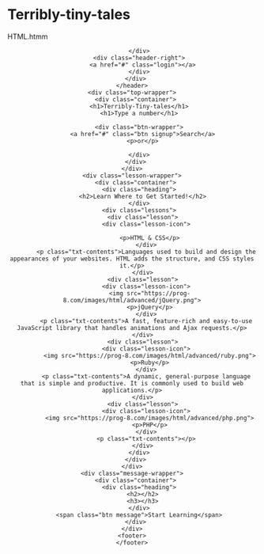 # Terribly-tiny-tales

HTML.htmm

<!DOCTYPE html>
<html>
  <head>
    <meta charset="utf-8">
    <title>Progate</title>
    <link rel="stylesheet" href="stylesheet.css">
    <link rel="stylesheet" href="//maxcdn.bootstrapcdn.com/font-awesome/4.3.0/css/font-awesome.min.css">
  </head>
  <body>
    <header>
      <div class="container">
        <div class="header-left">
        
        </div>
        <div class="header-right">
          <a href="#" class="login"></a>
        </div>
      </div>
    </header>
    <div class="top-wrapper">
      <div class="container">
        <h1>Terribly-Tiny-tales</h1>
        <h1>Type a number</h1>
        
        <div class="btn-wrapper">
          <a href="#" class="btn signup">Search</a>
          <p>or</p>

        </div>
      </div>
    </div>
    <div class="lesson-wrapper">
      <div class="container">
        <div class="heading">
          <h2>Learn Where to Get Started!</h2>
        </div>
        <div class="lessons">
          <div class="lesson">
            <div class="lesson-icon">
            
              <p>HTML & CSS</p>
            </div>
            <p class="txt-contents">Languages used to build and design the appearances of your websites. HTML adds the structure, and CSS styles it.</p>
          </div>
          <div class="lesson">
            <div class="lesson-icon">
              <img src="https://prog-8.com/images/html/advanced/jQuery.png">
              <p>jQuery</p>
            </div>
            <p class="txt-contents">A fast, feature-rich and easy-to-use JavaScript library that handles animations and Ajax requests.</p>
          </div>
          <div class="lesson">
            <div class="lesson-icon">
              <img src="https://prog-8.com/images/html/advanced/ruby.png">
              <p>Ruby</p>
            </div>
            <p class="txt-contents">A dynamic, general-purpose language that is simple and productive. It is commonly used to build web applications.</p>
          </div>
          <div class="lesson">
            <div class="lesson-icon">
              <img src="https://prog-8.com/images/html/advanced/php.png">
              <p>PHP</p>
            </div>
            <p class="txt-contents"></p>
          </div>
        </div>
      </div>
    </div>
    <div class="message-wrapper">
      <div class="container">
        <div class="heading">
          <h2></h2>
          <h3></h3>
        </div>
        <span class="btn message">Start Learning</span>
      </div>
    </div>
    <footer>
    </footer>
  </body>
</html>
